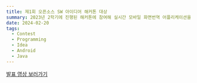 ```yaml
---
title: 제1회 오픈소스 SW 아이디어 해커톤 대상
summary: 2023년 2학기에 진행된 해커톤에 참여해 실시간 모바일 화면번역 어플리케이션을 개발했습니다. 프론트엔드 역할을 수행했습니다. 
date: 2024-02-20
tags:
  - Contest
  - Programming
  - Idea
  - Android
  - Java
---
```

[발표 영상 보러가기](https://youtu.be/sT4eoPyNrqY)